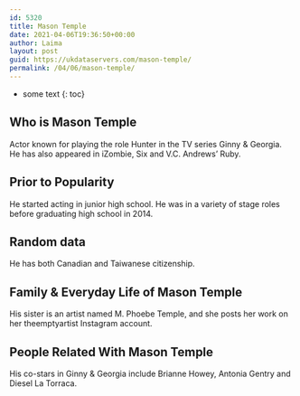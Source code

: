 ```yaml
---
id: 5320
title: Mason Temple
date: 2021-04-06T19:36:50+00:00
author: Laima
layout: post
guid: https://ukdataservers.com/mason-temple/
permalink: /04/06/mason-temple/
---
```


* some text
{: toc}


## Who is Mason Temple
                  
                  
                  
Actor known for playing the role Hunter in the TV series Ginny & Georgia. He has also appeared in iZombie, Six and V.C. Andrews&#8217; Ruby.
                  
              
            
              
            
                
                
                
## Prior to Popularity
                  
                  
                  
He started acting in junior high school. He was in a variety of stage roles before graduating high school in 2014.
                  
              
            
              
            
                
                
                
## Random data
                  
                  
                  
He has both Canadian and Taiwanese citizenship.
                  
              
            
              
            
                
                
                
## Family & Everyday Life of Mason Temple
                  
                  
                  
His sister is an artist named M. Phoebe Temple, and she posts her work on her theemptyartist Instagram account.
                  
              
            
              
            
                
                
                
## People Related With Mason Temple
                  
                  
                  
His co-stars in Ginny & Georgia include Brianne Howey, Antonia Gentry and Diesel La Torraca.
                  
              
            
              
            
                
              
            
              
              
            
            
              
            
          
          
          